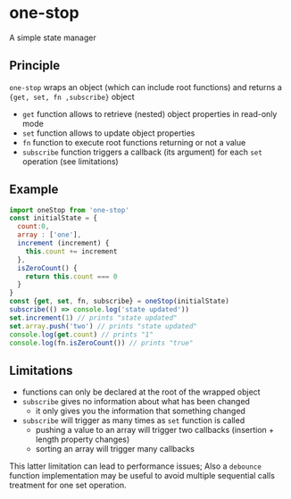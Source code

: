 # one-stop
A simple state manager

## Principle
`one-stop` wraps an object (which can include root functions) and returns a `{get, set, fn ,subscribe}` object
- `get` function allows to retrieve (nested) object properties in read-only mode
- `set` function allows to update object properties
- `fn` function to execute root functions returning or not a value
- `subscribe` function triggers a callback (its argument) for each `set` operation (see limitations)

## Example

```javascript
import oneStop from 'one-stop'
const initialState = {
  count:0,
  array : ['one'],
  increment (increment) {
    this.count += increment
  },
  isZeroCount() {
    return this.count === 0
  }
}
const {get, set, fn, subscribe} = oneStop(initialState)
subscribe(() => console.log('state updated'))
set.increment(1) // prints "state updated"
set.array.push('two') // prints "state updated"
console.log(get.count) // prints "1"
console.log(fn.isZeroCount()) // prints "true"

```

## Limitations
- functions can only be declared at the root of the wrapped object
- `subscribe` gives no information about what has been changed
  - it only gives you the information that something changed
- `subscribe` will trigger as many times as `set` function is called
  - pushing a value to an array will trigger two callbacks (insertion + length property changes)
  - sorting an array will trigger many callbacks

This latter limitation can lead to performance issues; Also a `debounce` function implementation may be useful to avoid multiple sequential calls treatment for one set operation.